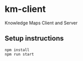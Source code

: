# km-client
Knowledge Maps Client and Server

## Setup instructions
```
npm install
npm run start
```
